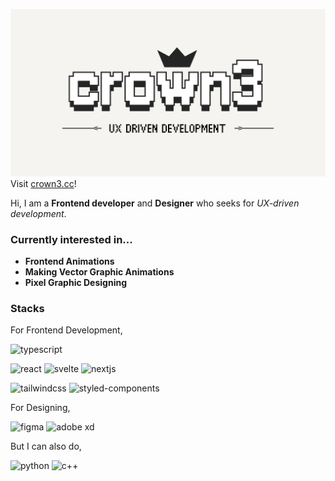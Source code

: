 [![Profile](./images/profile.png)](https://crown3.cc)
Visit [crown3.cc](https://crown3.cc)!

Hi, I am a **Frontend developer** and **Designer** who seeks for _UX-driven development_.

### Currently interested in...

- **Frontend Animations**
- **Making Vector Graphic Animations**
- **Pixel Graphic Designing**

### Stacks

For Frontend Development,

<img src="https://img.shields.io/badge/TypeScript-007ACC?style=for-the-badge&logo=typescript&logoColor=white" alt="typescript">

<img src="https://img.shields.io/badge/React-20232A?style=for-the-badge&logo=react&logoColor=61DAFB" alt="react"> <img src="https://img.shields.io/badge/Svelte-4A4A55?style=for-the-badge&logo=svelte&logoColor=FF3E00" alt="svelte"> <img src="https://img.shields.io/badge/Next.js-000?logo=nextdotjs&logoColor=fff&style=for-the-badge" alt="nextjs">

<img src="https://img.shields.io/badge/Tailwind_CSS-38B2AC?style=for-the-badge&logo=tailwind-css&logoColor=white" alt="tailwindcss"> <img src="https://img.shields.io/badge/styled--components-DB7093?style=for-the-badge&logo=styled-components&logoColor=white" alt="styled-components">

For Designing,

<img src="https://img.shields.io/badge/Figma-F24E1E?style=for-the-badge&logo=figma&logoColor=white" alt="figma"> <img src="https://img.shields.io/badge/Adobe%20XD-470137?style=for-the-badge&logo=Adobe%20XD&logoColor=#FF61F6" alt="adobe xd"> <img src="https://img.shields.io/badge/Adobe%20after%20affects-CF96FD?style=for-the-badge&logo=Adobe%20after%20effects&logoColor=393665" alt="">

But I can also do,

<img src="https://img.shields.io/badge/Python-14354C?style=for-the-badge&logo=python&logoColor=white" alt="python"> <img src="https://img.shields.io/badge/C%2B%2B-00599C?style=for-the-badge&logo=c%2B%2B&logoColor=white" alt="c++">
